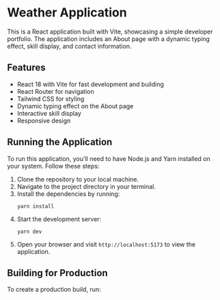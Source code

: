 # Weather Application

This is a React application built with Vite, showcasing a simple developer portfolio. The application includes an About page with a dynamic typing effect, skill display, and contact information.

## Features

- React 18 with Vite for fast development and building
- React Router for navigation
- Tailwind CSS for styling
- Dynamic typing effect on the About page
- Interactive skill display
- Responsive design

## Running the Application

To run this application, you'll need to have Node.js and Yarn installed on your system. Follow these steps:

1. Clone the repository to your local machine.
2. Navigate to the project directory in your terminal.
3. Install the dependencies by running:
   ```
   yarn install
   ```
4. Start the development server:
   ```
   yarn dev
   ```
5. Open your browser and visit `http://localhost:5173` to view the application.

## Building for Production

To create a production build, run:
